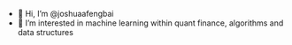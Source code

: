 - 👋 Hi, I’m @joshuaafengbai
- 👀 I’m interested in machine learning within quant finance, algorithms and data structures

<!---
joshuaafengbai/joshuaafengbai is a ✨ special ✨ repository because its `README.md` (this file) appears on your GitHub profile.
You can click the Preview link to take a look at your changes.
--->
